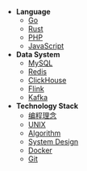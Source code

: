 <!-- _sidebar.md -->

* **Language**
    * [Go](/language/go/)
    * [Rust](/language/rust/)
    * [PHP](/language/php/)
    * [JavaScript](/language/javascript/)
* **Data System**
    * [MySQL](/data-system/mysql/)
    * [Redis](/data-system/redis/)
    * [ClickHouse](/data-system/clickhouse/)
    * [Flink](/data-system/flink/)
    * [Kafka](/data-system/kafka/)
* **Technology Stack**
    * [编程理念](/technology-stack/programming-philosophy/)
    * [UNIX](/technology-stack/unix/)
    * [Algorithm](/technology-stack/algorithm/)
    * [System Design](/technology-stack/system-design/)
    * [Docker](/technology-stack/docker/)
    * [Git](/technology-stack/git/)